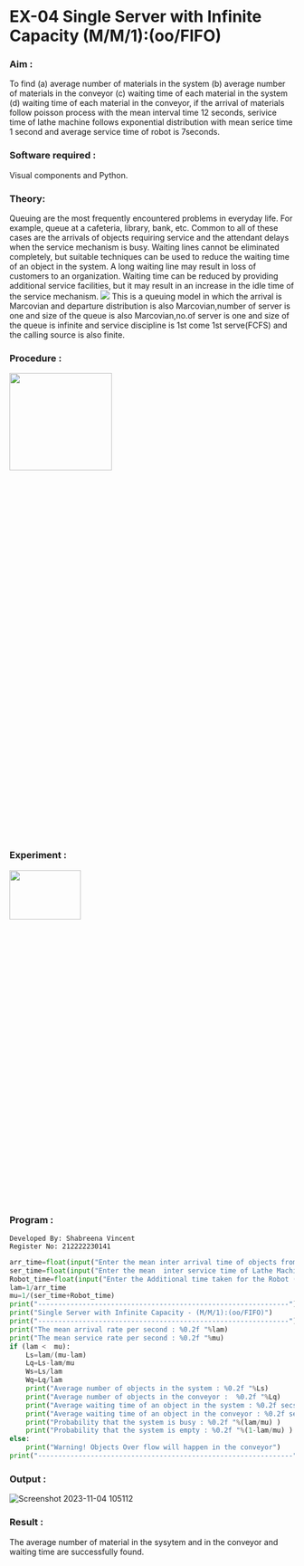 # EX-04 Single Server with Infinite Capacity (M/M/1):(oo/FIFO)
### Aim :
To find (a) average number of materials in the system (b) average number of materials in the conveyor (c) waiting time of each material in the system (d) waiting time of each material in the conveyor, if the arrival  of materials follow poisson process with the mean interval time 12 seconds, serivice time of lathe machine follows exponential distribution with mean serice time 1 second and average service time of robot is 7seconds.
### Software required :
Visual components and Python.
### Theory:
Queuing are the most frequently encountered problems in everyday life. For example, queue at a cafeteria, library, bank, etc. Common to all of these cases are the arrivals of objects requiring service and the attendant delays when the service mechanism is busy. Waiting lines cannot be eliminated completely, but suitable techniques can be used to reduce the waiting time of an object in the system. A long waiting line may result in loss of customers to an organization. Waiting time can be reduced by providing additional service facilities, but it may result in an increase in the idle time of the service mechanism.
<img src="https://github.com/ROHITJAIND/EX-04-Single-Server-Infinite-Capacity-Markov-Model/assets/118707073/3a1e3acb-5e59-4fa7-8db8-2a7abb8ebb10">
This is a queuing model in which the arrival is Marcovian and departure distribution is also Marcovian,number of server is one and size of the queue is also Marcovian,no.of server is one and size of the queue is infinite and service discipline is 1st come 1st serve(FCFS) and the calling source is also finite.
### Procedure :
<img height=21% width=60% src="https://github.com/ROHITJAIND/EX-04-Single-Server-Infinite-Capacity-Markov-Model/assets/118707073/932ef1af-1768-4a3e-af26-5f8bc07d4b7c">

### Experiment :
<img height=15% width=50% src="https://github.com/ROHITJAIND/EX-04-Single-Server-Infinite-Capacity-Markov-Model/assets/118707073/646d9962-a984-4b3b-9a5c-ade5ae8ed6eb">

### Program :
```
Developed By: Shabreena Vincent
Register No: 212222230141
```

```Python
arr_time=float(input("Enter the mean inter arrival time of objects from Feeder (in secs): "))
ser_time=float(input("Enter the mean  inter service time of Lathe Machine (in secs) :  "))
Robot_time=float(input("Enter the Additional time taken for the Robot (in secs) :  "))
lam=1/arr_time
mu=1/(ser_time+Robot_time)
print("--------------------------------------------------------------")
print("Single Server with Infinite Capacity - (M/M/1):(oo/FIFO)")
print("--------------------------------------------------------------")
print("The mean arrival rate per second : %0.2f "%lam)
print("The mean service rate per second : %0.2f "%mu)
if (lam <  mu):
    Ls=lam/(mu-lam)
    Lq=Ls-lam/mu
    Ws=Ls/lam
    Wq=Lq/lam
    print("Average number of objects in the system : %0.2f "%Ls)
    print("Average number of objects in the conveyor :  %0.2f "%Lq)
    print("Average waiting time of an object in the system : %0.2f secs"%Ws)
    print("Average waiting time of an object in the conveyor : %0.2f secs"%Wq)
    print("Probability that the system is busy : %0.2f "%(lam/mu) )
    print("Probability that the system is empty : %0.2f "%(1-lam/mu) )
else:
    print("Warning! Objects Over flow will happen in the conveyor")
print("---------------------------------------------------------------")
```
### Output :


![Screenshot 2023-11-04 105112](https://github.com/shabreenavincent/Single-server-infinite-capacity---Markov-Model/assets/119475721/042f4fdc-3111-4f77-a989-8bbe4fee4f1c)





### Result :
The average number of material in the sysytem and in the conveyor and waiting time are successfully found.
